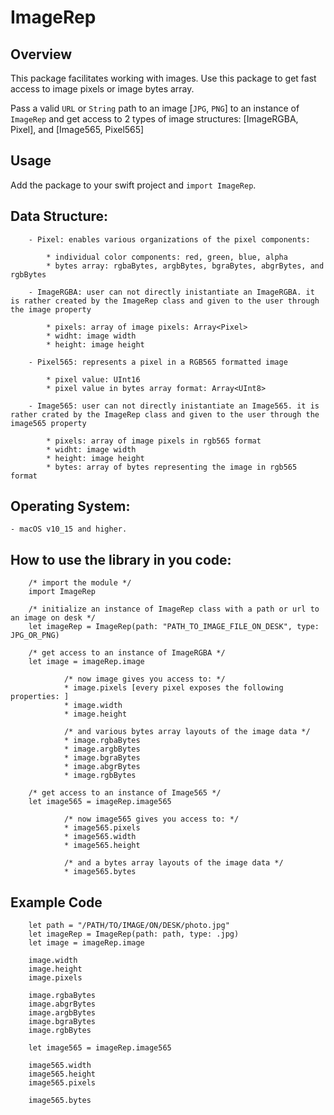 # ImageRep

## Overview

This package facilitates working with images. Use this package to get fast access to image pixels or image bytes array. 

Pass a valid `URL`  or `String` path to an image [`JPG`, `PNG`] to an instance of `ImageRep` and get access to 2 types of image structures: [ImageRGBA, Pixel], and [Image565, Pixel565] 

## Usage

Add the package to your swift project and `import ImageRep`.

## Data Structure:

        - Pixel: enables various organizations of the pixel components:
        
            * individual color components: red, green, blue, alpha
            * bytes array: rgbaBytes, argbBytes, bgraBytes, abgrBytes, and rgbBytes
        
        - ImageRGBA: user can not directly inistantiate an ImageRGBA. it is rather created by the ImageRep class and given to the user through the image property
        
            * pixels: array of image pixels: Array<Pixel>
            * widht: image width
            * height: image height
            
        - Pixel565: represents a pixel in a RGB565 formatted image
        
            * pixel value: UInt16
            * pixel value in bytes array format: Array<UInt8> 
            
        - Image565: user can not directly inistantiate an Image565. it is rather crated by the ImageRep class and given to the user through the image565 property
        
            * pixels: array of image pixels in rgb565 format
            * widht: image width
            * height: image height
            * bytes: array of bytes representing the image in rgb565 format 

## Operating System:

    - macOS v10_15 and higher.
    
## How to use the library in you code:
            
        /* import the module */
        import ImageRep
        
        /* initialize an instance of ImageRep class with a path or url to an image on desk */
        let imageRep = ImageRep(path: "PATH_TO_IMAGE_FILE_ON_DESK", type: JPG_OR_PNG)
        
        /* get access to an instance of ImageRGBA */
        let image = imageRep.image
        
                /* now image gives you access to: */
                * image.pixels [every pixel exposes the following properties: ]
                * image.width
                * image.height
            
                /* and various bytes array layouts of the image data */
                * image.rgbaBytes
                * image.argbBytes
                * image.bgraBytes
                * image.abgrBytes
                * image.rgbBytes
        
        /* get access to an instance of Image565 */
        let image565 = imageRep.image565
        
                /* now image565 gives you access to: */
                * image565.pixels
                * image565.width
                * image565.height
            
                /* and a bytes array layouts of the image data */
                * image565.bytes
                
## Example Code

        let path = "/PATH/TO/IMAGE/ON/DESK/photo.jpg"
        let imageRep = ImageRep(path: path, type: .jpg)
        let image = imageRep.image

        image.width
        image.height
        image.pixels

        image.rgbaBytes
        image.abgrBytes
        image.argbBytes
        image.bgraBytes
        image.rgbBytes

        let image565 = imageRep.image565

        image565.width
        image565.height
        image565.pixels

        image565.bytes
    
